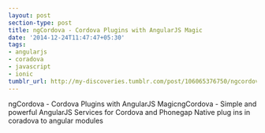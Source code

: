 ```yaml
---
layout: post
section-type: post
title: ngCordova - Cordova Plugins with AngularJS Magic
date: '2014-12-24T11:47:47+05:30'
tags:
- angularjs
- coradova
- javascript
- ionic
tumblr_url: http://my-discoveries.tumblr.com/post/106065376750/ngcordova-cordova-plugins-with-angularjs-magic
---
```

ngCordova - Cordova Plugins with AngularJS MagicngCordova - Simple and powerful AngularJS Services for Cordova and Phonegap
Native plug ins in coradova to angular modules 
